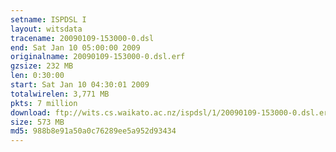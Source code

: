 ```yaml
---
setname: ISPDSL I
layout: witsdata
tracename: 20090109-153000-0.dsl
end: Sat Jan 10 05:00:00 2009
originalname: 20090109-153000-0.dsl.erf
gzsize: 232 MB
len: 0:30:00
start: Sat Jan 10 04:30:01 2009
totalwirelen: 3,771 MB
pkts: 7 million
download: ftp://wits.cs.waikato.ac.nz/ispdsl/1/20090109-153000-0.dsl.erf.gz
size: 573 MB
md5: 988b8e91a50a0c76289ee5a952d93434
---
```

